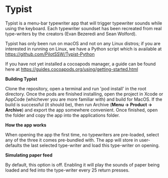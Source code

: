 # Typist
Typist is a menu-bar typewriter app that will trigger typewriter sounds while using the keyboard. Each typewriter 
soundset has been recreated from real type-writers by the creators (Evan Bezeredi and Sean Wolford). 

Typist has only been run on macOS and not on any Linux distros; if you are interested in running on Linux, we have a 
Python script which is available at https://github.com/PilotSSW/Typist-Python

If you have not yet installed a cocoapods manager, a guide can be found here at 
https://guides.cocoapods.org/using/getting-started.html

<B> Building Typist </B> 

Clone the repository, open a terminal and run 'pod install' in the root directory. 
Once the pods are finished installing, open the project in Xcode or AppCode (whichever you are more familiar with) and 
build for MacOS. If the build is successful (it should be), then run Archive (<B>Menu -> Product -> Archive</B>) and 
export the app somewhere convenient. Once finished, open the folder and copy the app into the applications folder. 

<B> How the app works </B> 

When opening the app the first time, no typewriters are pre-loaded, select any of the three it comes pre-bundled with. 
The app will store in user-defaults the last selected type-writer and load this type-writer on opening. 

<B> Simulating paper feed </B>

By default, this option is off. Enabling it will play the sounds of paper being loaded and fed into the type-writer 
every 25 return presses.